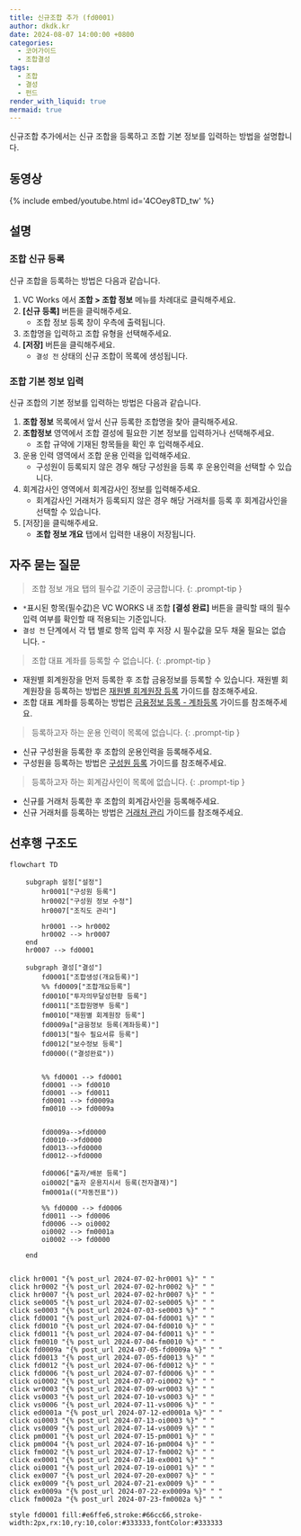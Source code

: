 ```yaml
---
title: 신규조합 추가 (fd0001)
author: dkdk.kr
date: 2024-08-07 14:00:00 +0800
categories:
  - 코어가이드
  - 조합결성
tags:
  - 조합
  - 결성
  - 펀드
render_with_liquid: true
mermaid: true
---
```

신규조합 추가에서는 신규 조합을 등록하고 조합 기본 정보를 입력하는 방법을 설명합니다.

## 동영상

{% include embed/youtube.html id='4COey8TD_tw' %}

## 설명

### 조합 신규 등록
신규 조합을 등록하는 방법은 다음과 같습니다.
1. VC Works 에서 **조합 > 조합 정보** 메뉴를 차례대로 클릭해주세요.
2. **[신규 등록]** 버튼을 클릭해주세요.
	- 조합 정보 등록 창이 우측에 출력됩니다.
3. 조합명을 입력하고 조합 유형을 선택해주세요.
4. **[저장]** 버튼을 클릭해주세요.
	- `결성 전` 상태의 신규 조합이 목록에 생성됩니다.
### 조합 기본 정보 입력
신규 조합의 기본 정보를 입력하는 방법은 다음과 같습니다.
1. **조합 정보** 목록에서 앞서 신규 등록한 조합명을 찾아 클릭해주세요.
2. **조합정보** 영역에서 조합 결성에 필요한 기본 정보를 입력하거나 선택해주세요.
	- 조합 규약에 기재된 항목들을 확인 후 입력해주세요.
3. 운용 인력 영역에서 조합 운용 인력을 입력해주세요.
	- 구성원이 등록되지 않은 경우 해당 구성원을 등록 후 운용인력을 선택할 수 있습니다. 
4.  회계감사인 영역에서 회계감사인 정보를 입력해주세요.
	- 회계감사인 거래처가 등록되지 않은 경우 해당 거래처를 등록 후 회계감사인을 선택할 수 있습니다.
5. [저장]을 클릭해주세요.
	- **조합 정보 개요** 탭에서 입력한 내용이 저장됩니다.
## 자주 묻는 질문

> 조합 정보 개요 탭의 필수값 기준이 궁금합니다.
{: .prompt-tip }
- `*`표시된 항목(필수값)은 VC WORKS 내 조합 **[결성 완료]** 버튼을 클릭할 때의 필수 입력 여부를 확인할 때 적용되는 기준입니다.
- `결성 전` 단계에서 각 탭 별로 항목 입력 후 저장 시 필수값을 모두 채울 필요는 없습니다. - 

> 조합 대표 계좌를 등록할 수 없습니다.
{: .prompt-tip }
- 재원별 회계원장을 먼저 등록한 후 조합 금융정보를 등록할 수 있습니다. 재원별 회계원장을 등록하는 방법은 [재원별 회계원장 등록](/posts/fm0010/) 가이드를 참조해주세요.
- 조합 대표 계좌를 등록하는 방법은 [금융정보 등록 - 계좌등록](/posts/fd0009a/) 가이드를 참조해주세요.

> 등록하고자 하는 운용 인력이 목록에 없습니다.
{: .prompt-tip }
- 신규 구성원을 등록한 후 조합의 운용인력을 등록해주세요.
- 구성원을 등록하는 방법은 [구성원 등록](/posts/hr0001/) 가이드를 참조해주세요.

> 등록하고자 하는 회계감사인이 목록에 없습니다.
{: .prompt-tip }
- 신규를 거래처 등록한 후 조합의 회계감사인을 등록해주세요.
- 신규 거래처를 등록하는 방법은 [거래처 관리](posts/se0100) 가이드를 참조해주세요.





## 선후행 구조도

```mermaid
flowchart TD

    subgraph 설정["설정"]
        hr0001["구성원 등록"]
        hr0002["구성원 정보 수정"]
        hr0007["조직도 관리"]

        hr0001 --> hr0002
        hr0002 --> hr0007    
    end
    hr0007 --> fd0001

    subgraph 결성["결성"]
        fd0001["조합생성(개요등록)"]
        %% fd0009["조합개요등록"]
        fd0010["투자의무달성현황 등록"]
        fd0011["조합원명부 등록"]
        fm0010["재원별 회계원장 등록"]
        fd0009a["금융정보 등록(계좌등록)"]
        fd0013["필수 필요서류 등록"]
        fd0012["보수정보 등록"]
        fd0000(("결성완료"))

        
        %% fd0001 --> fd0001
        fd0001 --> fd0010
        fd0001 --> fd0011 
        fd0001 --> fd0009a 
        fm0010 --> fd0009a


        fd0009a-->fd0000
        fd0010-->fd0000
        fd0013-->fd0000
        fd0012-->fd0000

        fd0006["출자/배분 등록"]
        oi0002["출자 운용지시서 등록(전자결재)"]
        fm0001a(("자동전표"))

        %% fd0000 --> fd0006
        fd0011 --> fd0006
        fd0006 --> oi0002 
        oi0002 --> fm0001a
        oi0002 --> fd0000

    end


click hr0001 "{% post_url 2024-07-02-hr0001 %}" " "
click hr0002 "{% post_url 2024-07-02-hr0002 %}" " "
click hr0007 "{% post_url 2024-07-02-hr0007 %}" " "
click se0005 "{% post_url 2024-07-02-se0005 %}" " "
click se0003 "{% post_url 2024-07-03-se0003 %}" " "
click fd0001 "{% post_url 2024-07-04-fd0001 %}" " "
click fd0010 "{% post_url 2024-07-04-fd0010 %}" " "
click fd0011 "{% post_url 2024-07-04-fd0011 %}" " "
click fm0010 "{% post_url 2024-07-04-fm0010 %}" " "
click fd0009a "{% post_url 2024-07-05-fd0009a %}" " "
click fd0013 "{% post_url 2024-07-05-fd0013 %}" " "
click fd0012 "{% post_url 2024-07-06-fd0012 %}" " "
click fd0006 "{% post_url 2024-07-07-fd0006 %}" " "
click oi0002 "{% post_url 2024-07-07-oi0002 %}" " "
click wr0003 "{% post_url 2024-07-09-wr0003 %}" " "
click vs0003 "{% post_url 2024-07-10-vs0003 %}" " "
click vs0006 "{% post_url 2024-07-11-vs0006 %}" " "
click ed0001a "{% post_url 2024-07-12-ed0001a %}" " "
click oi0003 "{% post_url 2024-07-13-oi0003 %}" " "
click vs0009 "{% post_url 2024-07-14-vs0009 %}" " "
click pm0001 "{% post_url 2024-07-15-pm0001 %}" " "
click pm0004 "{% post_url 2024-07-16-pm0004 %}" " "
click fm0002 "{% post_url 2024-07-17-fm0002 %}" " "
click ex0001 "{% post_url 2024-07-18-ex0001 %}" " "
click oi0001 "{% post_url 2024-07-19-oi0001 %}" " "
click ex0007 "{% post_url 2024-07-20-ex0007 %}" " "
click ex0009 "{% post_url 2024-07-21-ex0009 %}" " "
click ex0009a "{% post_url 2024-07-22-ex0009a %}" " "
click fm0002a "{% post_url 2024-07-23-fm0002a %}" " "

style fd0001 fill:#e6ffe6,stroke:#66cc66,stroke-width:2px,rx:10,ry:10,color:#333333,fontColor:#333333
```
